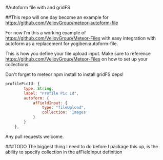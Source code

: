 #Autoform file with and gridFS

##This repo will one day become an example for https://github.com/VeliovGroup/meteor-autoform-file

For now I'm this a working example of https://github.com/VeliovGroup/Meteor-Files with easy integration with autoform as a replacement for yogiben:autoform-file.

This is how you define your file upload input.  Make sure to reference https://github.com/VeliovGroup/Meteor-Files on how to set up your collections.

Don't forget to meteor npm install to install gridFS deps!

```javascript
profilePicId: {
		type: String,
		label: "Profile Pic Id",
		autoform: {
			afFieldInput: {
				type: "fileUpload",
				collection: 'Images'
			}
		}
	},
```

Any pull requests welcome.

###TODO
The biggest thing I need to do before I package this up, is the ability to specify collection in the afFieldInput definition